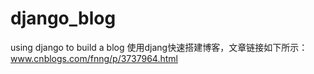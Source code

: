 # django_blog
using django to build a blog
使用djang快速搭建博客，文章链接如下所示：
www.cnblogs.com/fnng/p/3737964.html
